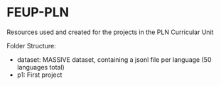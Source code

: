 # FEUP-PLN

Resources used and created for the projects in the PLN Curricular Unit

Folder Structure:

- dataset: MASSIVE dataset, containing a jsonl file per language (50 languages total)
- p1: First project
